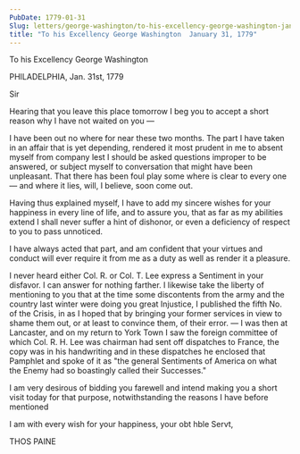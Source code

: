 ```yaml
---
PubDate: 1779-01-31
Slug: letters/george-washington/to-his-excellency-george-washington-january-31-1779
title: "To his Excellency George Washington  January 31, 1779"
---
```


   To his Excellency George Washington  

   PHILADELPHIA, Jan. 31st, 1779

   Sir

   Hearing that you leave this place tomorrow I beg you to accept a short
   reason why I have not waited on you &mdash; 

   I have been out no where for near these two months. The part I have taken
   in an affair that is yet depending, rendered it most prudent in me to
   absent myself from company lest I should be asked questions improper to be
   answered, or subject myself to conversation that might have been
   unpleasant. That there has been foul play some where is clear to every
   one &mdash; and where it lies, will, I believe, soon come out.

   Having thus explained myself, I have to add my sincere wishes for your
   happiness in every line of life, and to assure you, that as far as my
   abilities extend I shall never suffer a hint of dishonor, or even a
   deficiency of respect to you to pass unnoticed.

   I have always acted that part, and am confident that your virtues and
   conduct will ever require it from me as a duty as well as render it a
   pleasure.

   I never heard either Col. R. or Col. T. Lee express a Sentiment in your
   disfavor. I can answer for nothing farther. I likewise take the liberty of
   mentioning to you that at the time some discontents from the army and the
   country last winter were doing you great Injustice, I published the fifth
   No. of the Crisis, in as I hoped that by bringing your former services in view
   to shame them out, or at least to convince them, of their error. &mdash; I was then
   at Lancaster, and on my return to York Town I saw the foreign committee of
   which Col. R. H. Lee was chairman had sent off dispatches to France, the
   copy was in his handwriting and in these dispatches he enclosed that
   Pamphlet and spoke of it as "the general Sentiments of America on what the
   Enemy had so boastingly called their Successes."

   I am very desirous of bidding you farewell and intend making you a short
   visit today for that purpose, notwithstanding the reasons I have before
   mentioned

   I am with every wish for your happiness, your obt hble Servt,

   THOS PAINE


